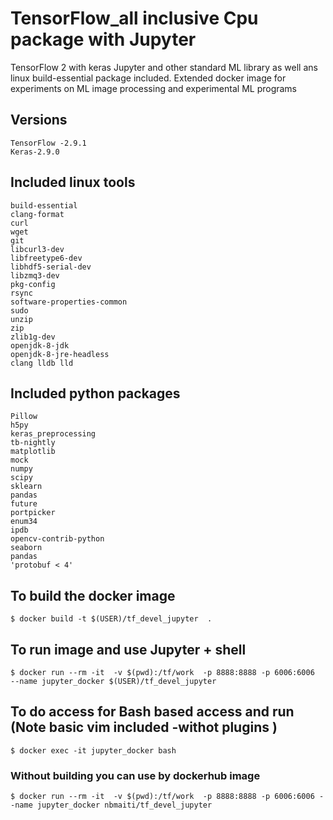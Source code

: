 # TensorFlow_all inclusive Cpu package with Jupyter
TensorFlow 2 with keras Jupyter and other standard ML library as well ans linux build-essential package included.
Extended docker image for experiments on ML image processing and experimental ML programs

## Versions
    TensorFlow -2.9.1
    Keras-2.9.0

## Included linux tools
	build-essential
	clang-format
	curl
	wget
	git
	libcurl3-dev
	libfreetype6-dev
	libhdf5-serial-dev
	libzmq3-dev
	pkg-config
	rsync
	software-properties-common
	sudo
	unzip
	zip
	zlib1g-dev
	openjdk-8-jdk
	openjdk-8-jre-headless
	clang lldb lld

## Included python packages
    Pillow
    h5py
    keras_preprocessing
    tb-nightly
    matplotlib
    mock
    numpy
    scipy
    sklearn
    pandas
    future
    portpicker
    enum34
    ipdb
    opencv-contrib-python
    seaborn
    pandas
    'protobuf < 4'
    
## To build the docker image 
```$ docker build -t $(USER)/tf_devel_jupyter  .```

## To run image and use Jupyter + shell
```$ docker run --rm -it  -v $(pwd):/tf/work  -p 8888:8888 -p 6006:6006  --name jupyter_docker $(USER)/tf_devel_jupyter ```

## To do access for Bash based access and run (Note basic vim included -withot plugins ) 
```$ docker exec -it jupyter_docker bash ```

### Without building you can use by dockerhub image
```$ docker run --rm -it  -v $(pwd):/tf/work  -p 8888:8888 -p 6006:6006 --name jupyter_docker nbmaiti/tf_devel_jupyter```



